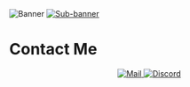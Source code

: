 <a>
    <img alt="Banner" src="https://github.com/hayfidev/hayfii/blob/main/banner.png">
</a>

<a href="https://dsc.gg/hayfi">
    <img alt="Sub-banner" src="https://github.com/hayfidev/hayfii/blob/main/subbanner.png">
</a>

# Contact Me
<p align="center">
    <a href="mailto:hayfilol@pissmail.com">
        <img alt="Mail" src="https://github.com/hayfidev/hayfii/blob/main/mail.png">
    </a>
    <a href="https://discord.com/users/800285222385614848">
        <img alt="Discord" src="https://github.com/hayfidev/hayfii/blob/main/discord.png">
    </a>
</p>

